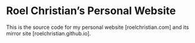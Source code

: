 # Roel Christian&rsquo;s Personal Website

This is the source code for my personal website [roelchristian.com] and its mirror site [roelchristian.github.io].
